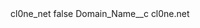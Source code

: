 <?xml version="1.0" encoding="UTF-8"?>
<CustomMetadata xmlns="http://soap.sforce.com/2006/04/metadata" xmlns:xsi="http://www.w3.org/2001/XMLSchema-instance" xmlns:xsd="http://www.w3.org/2001/XMLSchema">
    <label>cl0ne_net</label>
    <protected>false</protected>
    <values>
        <field>Domain_Name__c</field>
        <value xsi:type="xsd:string">cl0ne.net</value>
    </values>
</CustomMetadata>
